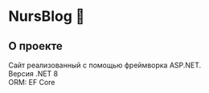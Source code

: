 # NursBlog 📒

## О проекте
Сайт реализованный с помощью фреймворка ASP.NET. <br/>
Версия .NET 8 <br/>
ORM: EF Core